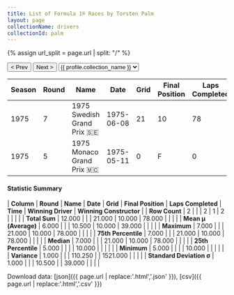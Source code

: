 ```yaml
---
title: List of Formula 1® Races by Torsten Palm
layout: page
collectionName: drivers
collectionId: palm
---
```


{% assign url_split = page.url | split: "/" %}
<div id="collection-navigation">
<button onclick="selector.options[selector.selectedIndex-1].value && (window.location = selector.options[selector.selectedIndex-1].value);">&lt; Prev</button>
<button onclick="selector.options[selector.selectedIndex+1].value && (window.location = selector.options[selector.selectedIndex+1].value);">Next &gt;</button>
<select id="selector" onchange="this.options[this.selectedIndex].value && (window.location = this.options[this.selectedIndex].value);">
  {% for collectionId in site.data[page.collectionName].refs %}
    {% if collectionId == page.collectionId %}
      {% assign selected = "selected" %}
    {% else %}
      {% assign selected = "" %}
    {% endif %}
    {% assign profile = site.data[page.collectionName][collectionId].profile %}
    <option value="/f1/{{ page.collectionName }}/{{ collectionId }}/{{ url_split[4] }}" {{ selected }}>{{ profile.collection_name }}</option>
  {% endfor %}
</select>
</div>

| Season | Round | Name | Date | Grid | Final Position | Laps Completed | Time | Winning Driver | Winning Constructor |
|--|--|--|--|--|--|--|--|--|--|
| 1975 | 7 | 1975 Swedish Grand Prix 🇸🇪 | 1975-06-08 | 21 | 10 | 78 |   | Niki Lauda 🇦🇹 | Ferrari 🇮🇹 |
| 1975 | 5 | 1975 Monaco Grand Prix 🇲🇨 | 1975-05-11 | 0 | F | 0 |   | Niki Lauda 🇦🇹 | Ferrari 🇮🇹 |

#### Statistic Summary

| **Column** | **Round** | **Name** | **Date** | **Grid** | **Final Position** | **Laps Completed** | **Time** | **Winning Driver** | **Winning Constructor** |
| **Row Count** | 2 |  |  | 2 | 1 | 2 |  |  |  |
| **Total Sum** | 12.000 |  |  | 21.000 | 10.000 | 78.000 |  |  |  |
| **Mean μ (Average)** | 6.000 |  |  | 10.500 | 10.000 | 39.000 |  |  |  |
| **Maximum** | 7.000 |  |  | 21.000 | 10.000 | 78.000 |  |  |  |
| **75th Percentile** | 7.000 |  |  | 21.000 | 10.000 | 78.000 |  |  |  |
| **Median** | 7.000 |  |  | 21.000 | 10.000 | 78.000 |  |  |  |
| **25th Percentile** | 5.000 |  |  |  | 10.000 |  |  |  |  |
| **Minimum** | 5.000 |  |  |  | 10.000 |  |  |  |  |
| **Variance** | 1.000 |  |  | 110.250 |  | 1521.000 |  |  |  |
| **Standard Deviation σ** | 1.000 |  |  | 10.500 |  | 39.000 |  |  |  |

Download data: [json]({{ page.url | replace:'.html','.json' }}), [csv]({{ page.url | replace:'.html','.csv' }})
